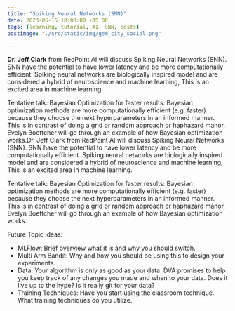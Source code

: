 ```yaml
---
title: "Spiking Neural Networks (SNN)"
date: 2023-06-15 18:00:00 +05:00
tags: [learning, tutorial, AI, SNN, posts]
postimage: "./src/static/img/gem_city_social.png"

---
```


**Dr. Jeff Clark** from RedPoint AI will discuss Spiking Neural Networks (SNN). SNN have the potential to have lower latency and be more computationally efficient. Spiking neural networks are biologically inspired model and are considered a hybrid of neuroscience and machine learning, This is an excited area in machine learning.

Tentative talk: Bayesian Optimization for faster results: Bayesian optimization methods are more computationally efficient (e.g. faster) because they choose the next hyperparameters in an informed manner. This is in contrast of doing a grid or random approach or haphazard manor. Evelyn Boettcher will go through an example of how Bayesian optimization works.Dr. Jeff Clark from RedPoint AI will discuss Spiking Neural Networks (SNN). SNN have the potential to have lower latency and be more computationally efficient. Spiking neural networks are biologically inspired model and are considered a hybrid of neuroscience and machine learning, This is an excited area in machine learning.

Tentative talk: Bayesian Optimization for faster results: Bayesian optimization methods are more computationally efficient (e.g. faster) because they choose the next hyperparameters in an informed manner. This is in contrast of doing a grid or random approach or haphazard manor. Evelyn Boettcher will go through an example of how Bayesian optimization works.

Future Topic ideas:

* MLFlow: Brief overview what it is and why you should switch.
* Multi Arm Bandit: Why and how you should be using this to design your experiments.
* Data: Your algorithm is only as good as your data.  DVA promises to help you keep track of any changes you made and when to your data.  Does it live up to the hype? Is it really git for your data?
* Training Techniques: Have you start using the classroom technique.  What training techniques do you utilize.


